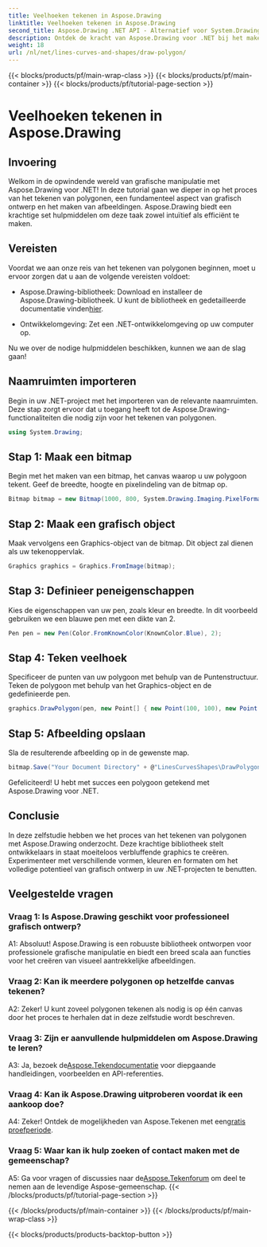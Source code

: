 ```yaml
---
title: Veelhoeken tekenen in Aspose.Drawing
linktitle: Veelhoeken tekenen in Aspose.Drawing
second_title: Aspose.Drawing .NET API - Alternatief voor System.Drawing.Common
description: Ontdek de kracht van Aspose.Drawing voor .NET bij het maken van verbluffende graphics. Teken moeiteloos polygonen met deze intuïtieve bibliotheek.
weight: 18
url: /nl/net/lines-curves-and-shapes/draw-polygon/
---
```


{{< blocks/products/pf/main-wrap-class >}}
{{< blocks/products/pf/main-container >}}
{{< blocks/products/pf/tutorial-page-section >}}

# Veelhoeken tekenen in Aspose.Drawing

## Invoering

Welkom in de opwindende wereld van grafische manipulatie met Aspose.Drawing voor .NET! In deze tutorial gaan we dieper in op het proces van het tekenen van polygonen, een fundamenteel aspect van grafisch ontwerp en het maken van afbeeldingen. Aspose.Drawing biedt een krachtige set hulpmiddelen om deze taak zowel intuïtief als efficiënt te maken.

## Vereisten

Voordat we aan onze reis van het tekenen van polygonen beginnen, moet u ervoor zorgen dat u aan de volgende vereisten voldoet:

- Aspose.Drawing-bibliotheek: Download en installeer de Aspose.Drawing-bibliotheek. U kunt de bibliotheek en gedetailleerde documentatie vinden[hier](https://reference.aspose.com/drawing/net/).

- Ontwikkelomgeving: Zet een .NET-ontwikkelomgeving op uw computer op.

Nu we over de nodige hulpmiddelen beschikken, kunnen we aan de slag gaan!

## Naamruimten importeren

Begin in uw .NET-project met het importeren van de relevante naamruimten. Deze stap zorgt ervoor dat u toegang heeft tot de Aspose.Drawing-functionaliteiten die nodig zijn voor het tekenen van polygonen.

```csharp
using System.Drawing;
```

## Stap 1: Maak een bitmap

Begin met het maken van een bitmap, het canvas waarop u uw polygoon tekent. Geef de breedte, hoogte en pixelindeling van de bitmap op.

```csharp
Bitmap bitmap = new Bitmap(1000, 800, System.Drawing.Imaging.PixelFormat.Format32bppPArgb);
```

## Stap 2: Maak een grafisch object

Maak vervolgens een Graphics-object van de bitmap. Dit object zal dienen als uw tekenoppervlak.

```csharp
Graphics graphics = Graphics.FromImage(bitmap);
```

## Stap 3: Definieer peneigenschappen

Kies de eigenschappen van uw pen, zoals kleur en breedte. In dit voorbeeld gebruiken we een blauwe pen met een dikte van 2.

```csharp
Pen pen = new Pen(Color.FromKnownColor(KnownColor.Blue), 2);
```

## Stap 4: Teken veelhoek

Specificeer de punten van uw polygoon met behulp van de Puntenstructuur. Teken de polygoon met behulp van het Graphics-object en de gedefinieerde pen.

```csharp
graphics.DrawPolygon(pen, new Point[] { new Point(100, 100), new Point(500, 700), new Point(900, 100) });
```

## Stap 5: Afbeelding opslaan

Sla de resulterende afbeelding op in de gewenste map.

```csharp
bitmap.Save("Your Document Directory" + @"LinesCurvesShapes\DrawPolygon_out.png");
```

Gefeliciteerd! U hebt met succes een polygoon getekend met Aspose.Drawing voor .NET.

## Conclusie

In deze zelfstudie hebben we het proces van het tekenen van polygonen met Aspose.Drawing onderzocht. Deze krachtige bibliotheek stelt ontwikkelaars in staat moeiteloos verbluffende graphics te creëren. Experimenteer met verschillende vormen, kleuren en formaten om het volledige potentieel van grafisch ontwerp in uw .NET-projecten te benutten.

## Veelgestelde vragen

### Vraag 1: Is Aspose.Drawing geschikt voor professioneel grafisch ontwerp?

A1: Absoluut! Aspose.Drawing is een robuuste bibliotheek ontworpen voor professionele grafische manipulatie en biedt een breed scala aan functies voor het creëren van visueel aantrekkelijke afbeeldingen.

### Vraag 2: Kan ik meerdere polygonen op hetzelfde canvas tekenen?

A2: Zeker! U kunt zoveel polygonen tekenen als nodig is op één canvas door het proces te herhalen dat in deze zelfstudie wordt beschreven.

### Vraag 3: Zijn er aanvullende hulpmiddelen om Aspose.Drawing te leren?

 A3: Ja, bezoek de[Aspose.Tekendocumentatie](https://reference.aspose.com/drawing/net/) voor diepgaande handleidingen, voorbeelden en API-referenties.

### Vraag 4: Kan ik Aspose.Drawing uitproberen voordat ik een aankoop doe?

 A4: Zeker! Ontdek de mogelijkheden van Aspose.Tekenen met een[gratis proefperiode](https://releases.aspose.com/).

### Vraag 5: Waar kan ik hulp zoeken of contact maken met de gemeenschap?

 A5: Ga voor vragen of discussies naar de[Aspose.Tekenforum](https://forum.aspose.com/c/diagram/17) om deel te nemen aan de levendige Aspose-gemeenschap.
{{< /blocks/products/pf/tutorial-page-section >}}

{{< /blocks/products/pf/main-container >}}
{{< /blocks/products/pf/main-wrap-class >}}

{{< blocks/products/products-backtop-button >}}
